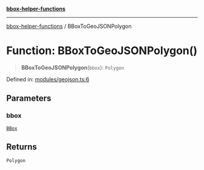 [**bbox-helper-functions**](../README.md)

***

[bbox-helper-functions](../README.md) / BBoxToGeoJSONPolygon

# Function: BBoxToGeoJSONPolygon()

> **BBoxToGeoJSONPolygon**(`bbox`): `Polygon`

Defined in: [modules/geojson.ts:6](https://github.com/alrico88/bbox-helper-functions/blob/master/src/modules/geojson.ts#L6)

## Parameters

### bbox

[`BBox`](../type-aliases/BBox.md)

## Returns

`Polygon`
